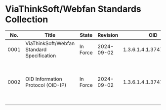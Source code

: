 # ViaThinkSoft/Webfan Standards Collection

| No.  | Title                                      | State            | Revision   | OID                      | Files                                                                               |
|------|--------------------------------------------|------------------|------------|--------------------------|-------------------------------------------------------------------------------------|
| 0001 | ViaThinkSoft/Webfan Standard Specification | In Force         | 2024-09-02 | 1.3.6.1.4.1.37476.3.0.0  | [TXT](https://github.com/ViaThinkSoft/standards/blob/main/viathinksoft-std-0001-std.txt) / [NROFF](https://github.com/ViaThinkSoft/standards/blob/main/viathinksoft-std-0001-std.nroff) |
| 0002 | OID Information Protocol (OID-IP)          | In Force         | 2024-09-02 | 1.3.6.1.4.1.37476.3.5.10 | [TXT](https://github.com/ViaThinkSoft/standards/blob/main/viathinksoft-std-0002-oidip.txt) / [NROFF](https://github.com/ViaThinkSoft/standards/blob/main/viathinksoft-std-0002-oidip.nroff) / [JSON-Schema](https://github.com/ViaThinkSoft/standards/blob/main/viathinksoft-std-0002-oidip.json)  / [XML-Schema](https://github.com/ViaThinkSoft/standards/blob/main/viathinksoft-std-0002-oidip.xsd) |
